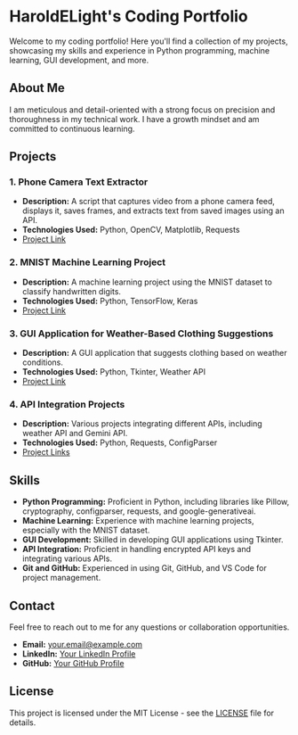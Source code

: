# HaroldELight's Coding Portfolio

Welcome to my coding portfolio! Here you'll find a collection of my projects, showcasing my skills and experience in Python programming, machine learning, GUI development, and more.

## About Me

I am meticulous and detail-oriented with a strong focus on precision and thoroughness in my technical work. I have a growth mindset and am committed to continuous learning.

## Projects

### 1. Phone Camera Text Extractor

- **Description:** A script that captures video from a phone camera feed, displays it, saves frames, and extracts text from saved images using an API.
- **Technologies Used:** Python, OpenCV, Matplotlib, Requests
- [Project Link](https://github.com/yourusername/phone-camera-text-extractor)

### 2. MNIST Machine Learning Project

- **Description:** A machine learning project using the MNIST dataset to classify handwritten digits.
- **Technologies Used:** Python, TensorFlow, Keras
- [Project Link](https://github.com/yourusername/mnist-ml-project)

### 3. GUI Application for Weather-Based Clothing Suggestions

- **Description:** A GUI application that suggests clothing based on weather conditions.
- **Technologies Used:** Python, Tkinter, Weather API
- [Project Link](https://github.com/yourusername/weather-clothing-suggestions)

### 4. API Integration Projects

- **Description:** Various projects integrating different APIs, including weather API and Gemini API.
- **Technologies Used:** Python, Requests, ConfigParser
- [Project Links](https://github.com/yourusername/api-integration-projects)

## Skills

- **Python Programming:** Proficient in Python, including libraries like Pillow, cryptography, configparser, requests, and google-generativeai.
- **Machine Learning:** Experience with machine learning projects, especially with the MNIST dataset.
- **GUI Development:** Skilled in developing GUI applications using Tkinter.
- **API Integration:** Proficient in handling encrypted API keys and integrating various APIs.
- **Git and GitHub:** Experienced in using Git, GitHub, and VS Code for project management.

## Contact

Feel free to reach out to me for any questions or collaboration opportunities.

- **Email:** your.email@example.com
- **LinkedIn:** [Your LinkedIn Profile](https://www.linkedin.com/in/yourprofile)
- **GitHub:** [Your GitHub Profile](https://github.com/yourusername)

## License

This project is licensed under the MIT License - see the [LICENSE](LICENSE) file for details.
